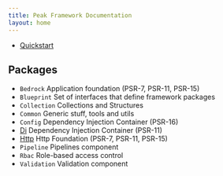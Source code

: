 ```yaml
---
title: Peak Framework Documentation
layout: home
---
```


 - [Quickstart](quickstart)

## Packages
<div id="packages"></div>

 - ``Bedrock`` Application foundation (PSR-7, PSR-11, PSR-15) 
 - ``Blueprint`` Set of interfaces  that define framework packages
 - ``Collection`` Collections and Structures
 - ``Common`` Generic stuff, tools and utils
 - ``Config`` Dependency Injection Container (PSR-16)
 - [Di](di) Dependency Injection Container (PSR-11)
 - [Http](http) Http Foundation (PSR-7, PSR-11, PSR-15)
 - ``Pipeline`` Pipelines component
 - ``Rbac`` Role-based access control
 - ``Validation`` Validation component
 